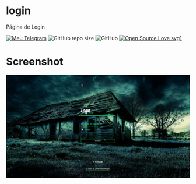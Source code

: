 # login
Página de Login

[![Meu Telegram](https://img.shields.io/badge/Meu-Telegram-red)](https://t.me/k4k4rot0)
![GitHub repo size](https://img.shields.io/github/repo-size/k4k4rot0/login?label=Tamanho)
![GitHub](https://img.shields.io/github/license/k4k4rot0/login?label=%20Licen%C3%A7a)
[![Open Source Love svg1](https://badges.frapsoft.com/os/v1/open-source.svg?v=103)](https://github.com/ellerbrock/open-source-badges/)


# Screenshot

![screenshot](/imagens/login.png)
